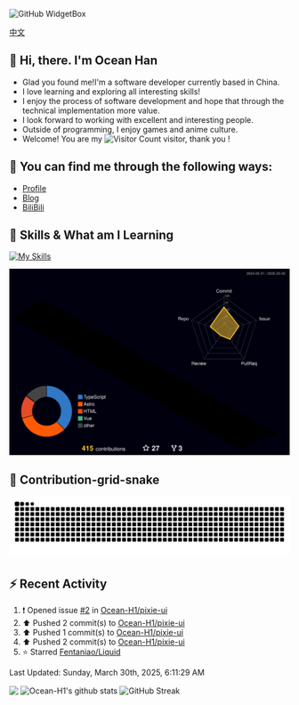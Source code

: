![GitHub WidgetBox](https://github-widgetbox.vercel.app/api/profile?username=Ocean-H1&data=followers,repositories,stars,commits)

[中文](/README_ZH.md)
## 👋 Hi, there. I'm Ocean Han
- Glad you found me!I'm a software developer currently based in China. 
- I love learning and exploring all interesting skills!
- I enjoy the process of software development and hope that through the technical implementation more value.
- I look forward to working with excellent and interesting people.
- Outside of programming, I enjoy games and anime culture.
- Welcome! You are my ![Visitor Count](https://profile-counter.glitch.me/Ocean_H1/count.svg) visitor, thank you !

## 🎉 You can find me through the following ways:

- [Profile](https://oceanh.top)
- [Blog](https://blog.oceanh.top/)
- [BiliBili](https://space.bilibili.com/382688944/favlist)

## 🚀 Skills & What am I Learning

[![My Skills](https://skillicons.dev/icons?i=html,css,vite,vue,react,electron,webpack,nodejs,js,ts,stackoverflow,mysql,redis)](https://github.com/Ocean-H1)

![rainbow gif](https://raw.githubusercontent.com/Ocean-H1/Ocean-H1/main/profile-3d-contrib/profile-night-rainbow.svg)

## 🐍 Contribution-grid-snake

![snake gif](https://raw.githubusercontent.com/Ocean-H1/Ocean-H1/output/github-contribution-grid-snake.svg)

## ⚡ Recent Activity

<!--RECENT_ACTIVITY:start-->
1. ❗️ Opened issue [#2](https://github.com/Ocean-H1/pixie-ui/issues/2) in [Ocean-H1/pixie-ui](https://github.com/Ocean-H1/pixie-ui)<br>
2. ⬆️ Pushed 2 commit(s) to [Ocean-H1/pixie-ui](https://github.com/Ocean-H1/pixie-ui)<br>
3. ⬆️ Pushed 1 commit(s) to [Ocean-H1/pixie-ui](https://github.com/Ocean-H1/pixie-ui)<br>
4. ⬆️ Pushed 2 commit(s) to [Ocean-H1/pixie-ui](https://github.com/Ocean-H1/pixie-ui)<br>
5. ⭐ Starred [Fentaniao/Liquid](https://github.com/Fentaniao/Liquid)<br>
<!--RECENT_ACTIVITY:end-->

<!--RECENT_ACTIVITY:last_update-->
Last Updated: Sunday, March 30th, 2025, 6:11:29 AM
<!--RECENT_ACTIVITY:last_update_end-->

<img align="center" src="https://github-readme-stats.vercel.app/api/top-langs/?username=Ocean-H1&layout=compact&theme=react&hide_border=true&card_width=400&card_height=200"/>
<img align="center" src="https://github-readme-stats.vercel.app/api?username=Ocean-H1&show_icons=true&include_all_commits=true&theme=react&hide_border=true&card_width=500&card_height=200" alt="Ocean-H1's github stats"/>
<img align="center" src="https://streak-stats.demolab.com?user=Ocean-H1&theme=react&hide_border=true&date_format=M%20j%5B%2C%20Y%5D&card_width=600&card_height=200" alt="GitHub Streak" />
